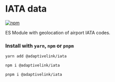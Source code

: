 # IATA data

[![npm](https://img.shields.io/npm/v/@adaptivelink/iata.svg)](https://www.npmjs.com/package/@adaptivelink/iata)

ES Module with geolocation of airport IATA codes.

### Install with `yarn`, `npm` or `pnpm` 

```bash
yarn add @adaptivelink/iata
```

```bash
npm i @adaptivelink/iata
```

```bash
pnpm i @adaptivelink/iata
```